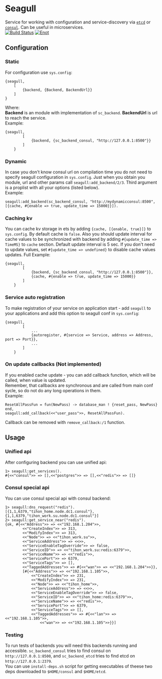 # Seagull
Service for working with configuration and service-discovery via [`etcd`](https://github.com/coreos/etcd) or [`consul`](https://www.consul.io/). Can be useful in microservices.   
[![Build Status](https://travis-ci.org/SeaBattle/seagull.svg?branch=master)](https://travis-ci.org/SeaBattle/seagull)
[![Enot](https://enot.justtech.blog/badge?full_name=SeaBattle/seagull)](https://enot.justtech.blog)

## Configuration
### Static
For configuration use `sys.config`:

    {seagull, 
        [
            {backend, {Backend, BackendUrl}}
        ]
    }
Where:  
__Backend__ is an module with implementation of `sc_backend`.
__BackendUrl__ is url to reach the service.  
Example:

    {seagull, 
            [
                {backend, {sc_backend_consul, "http://127.0.0.1:8500"}}
            ]
        }
### Dynamic
In case you don't know consul url on compilation time you do not need to specify seagull 
configuration in `sys.config`. Just when you obtain you module, url and other params call 
`seagull:add_backend/2/3`. Third argument is a proplist with all your options (listed below).  
Example:  

    seagull:add_backend(sc_backend_consul, "http://mydynamicconsul:8500", [{cache, #{enable => true, update_time => 15000}}]).
### Caching kv
You can cache kv storage in ets by adding `{cache, [{enable, true}]}` to 
`sys.config`. By default cache is `false`. Also you should update interval
for cache values to be synchronized with backend by adding 
`#{update_time => TimeMS}` to `cache` section. Default update interval is
5 sec.
If you don't need to update values, set `#{update_time => undefined}` to
 disable cache values updates.
Full Example:

    {seagull, 
            [
                {backend, {sc_backend_consul, "http://127.0.0.1:8500"}},
                {cache, #{enable => true, update_time => 15000}}
            ]
        }
### Service auto registration
To make registration of your service on application start - add `seagull` to
your applications and add this option to seagull conf in `sys.config`:

    {seagull, 
            [
                ...
                {autoregister, #{service => Service, address => Address, port => Port}},
                ...
            ]
        }
### On update callbacks (__Not implemented__)
If you enabled cache update - you can add callback function, which will 
be called, when value is updated.  
Remember, that callbacks are synchronous and are called from main conf sycle,
so do not do any long operations in them.  
Example:
    
    ResetAllPassFun = fun(NewPass) -> database_man ! {reset_pass, NewPass} end, 
    seagull:add_callback(<<"user_pass">>, ResetAllPassFun).
Callback can be removed with `remove_callback:/1` function.

## Usage
### Unified api
After configuring backend you can use unified api:

    1> seagull:get_services().
    #{<<"consul">> => [],<<"postgres">> => [],<<"redis">> => []}

### Consul special api
You can use consul special api with consul backend:

    1> seagull:dns_request("redis").
    [{1,1,6379,"tihon_home.node.dc1.consul"},
    {1,1,6379,"tihon_work.su.node.dc1.consul"}]
    2> seagull:get_service_near("redis").
    {ok, #{<<"Address">> => <<"192.168.1.204">>,
            <<"CreateIndex">> => 313,
            <<"ModifyIndex">> => 313,
            <<"Node">> => <<"tihon_work.su">>,
            <<"ServiceAddress">> => <<>>,
            <<"ServiceEnableTagOverride">> => false,
            <<"ServiceID">> => <<"tihon_work.su:redis:6379">>,
            <<"ServiceName">> => <<"redis">>,
            <<"ServicePort">> => 6379,
            <<"ServiceTags">> => [],
            <<"TaggedAddresses">> => #{<<"wan">> => <<"192.168.1.204">>}}, 
            [#{<<"Address">> => <<"192.168.1.105">>,
                <<"CreateIndex">> => 231,
                <<"ModifyIndex">> => 231,
                <<"Node">> => <<"tihon_home">>,
                <<"ServiceAddress">> => <<>>,
                <<"ServiceEnableTagOverride">> => false,
                <<"ServiceID">> => <<"tihon_home:redis:6379">>,
                <<"ServiceName">> => <<"redis">>,
                <<"ServicePort">> => 6379,
                <<"ServiceTags">> => [],
                <<"TaggedAddresses">> => #{<<"lan">> => <<"192.168.1.105">>,
                    <<"wan">> => <<"192.168.1.105">>}}]

### Testing
To run tests of backends you will need this backends running and accessible.
`sc_backend_consul` tries to find consul on `http://127.0.0.1:8500`, and 
`sc_backend_etcd` tries to find etcd on `http://127.0.0.1:2379`.  
You can use `install-deps.sh` script for getting executables of theese two 
deps downloaded to `$HOME/consul` and `$HOME/etcd`.
